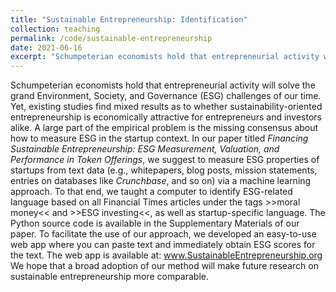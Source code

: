 ```yaml
---
title: "Sustainable Entrepreneurship: Identification"
collection: teaching
permalink: /code/sustainable-entrepreneurship
date: 2021-06-16
excerpt: "Schumpeterian economists hold that entrepreneurial activity will solve the grand Environment, Society, and Governance (ESG) challenges of our time. Yet, existing studies find mixed results. A large part of the empirical problem is the missing consensus about how to measure ESG in the startup context. We propose an easy-to-use machine-learning approach to measure ESG properties from text data that startups disclose."
---
```


Schumpeterian economists hold that entrepreneurial activity will solve the grand Environment, Society, and Governance (ESG) challenges of our time. Yet, existing studies find mixed results as to whether sustainability-oriented entrepreneurship is economically attractive for entrepreneurs and investors alike. A large part of the empirical problem is the missing consensus about how to measure ESG in the startup context. In our paper titled <i>Financing Sustainable Entrepreneurship: ESG Measurement, Valuation, and Performance in Token Offerings</i>, we suggest to measure ESG properties of startups from text data (e.g., whitepapers, blog posts, mission statements, entries on databases like <i>Crunchbase</i>, and so on) via a machine learning approach. To that end, we taught a computer to identify ESG-related language based on all Financial Times articles under the tags >>moral money<< and >>ESG investing<<, as well as startup-specific language. The Python source code is available in the Supplementary Materials of our paper. To facilitate the use of our approach, we developed an easy-to-use web app where you can paste text and immediately obtain ESG scores for the text. The web app is available at: <a href="https://www.sustainableentrepreneurship.org/" target="_blank">www.SustainableEntrepreneurship.org</a> We hope that a broad adoption of our method will make future research on sustainable entrepreneurship more comparable.
